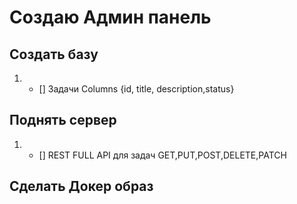 # Создаю Админ панель

## Создать базу

1. - [] Задачи Columns {id, title, description,status}

## Поднять сервер

1. - [] REST FULL API для задач GET,PUT,POST,DELETE,PATCH

## Сделать Докер образ
